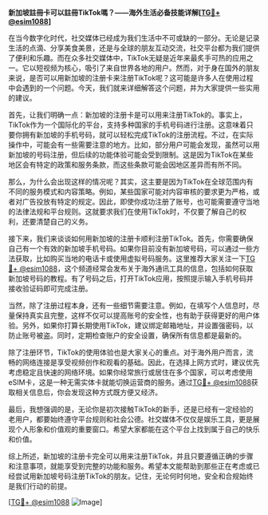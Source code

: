 **新加坡註冊卡可以註冊TikTok嗎？——海外生活必备技能详解[[TG💪+ @esim1088](https://t.me/s/esim1088)]**

在当今数字化时代，社交媒体已经成为我们生活中不可或缺的一部分。无论是记录生活的点滴、分享美食美景，还是与全球的朋友互动交流，社交平台都为我们提供了便利和乐趣。而在众多社交媒体中，TikTok无疑是近年来最炙手可热的应用之一。它以短视频为核心，吸引了来自世界各地的用户。然而，对于身在国外的朋友来说，是否可以用新加坡的注册卡来注册TikTok呢？这可能是许多人在使用过程中会遇到的一个问题。今天，我们就来详细解答这个问题，并为大家提供一些实用的建议。

首先，让我们明确一点：新加坡的注册卡是可以用来注册TikTok的。事实上，TikTok作为一个国际化的平台，支持多种国家的手机号码进行注册。这意味着只要你拥有新加坡的手机号码，就可以轻松完成TikTok的注册流程。不过，在实际操作中，可能会有一些需要注意的地方。比如，部分用户可能会发现，虽然可以用新加坡的号码注册，但后续的功能体验可能会受到限制。这是因为TikTok在某些地区会有特定的政策和服务条款，而这些条款可能会因地区差异而有所不同。

那么，为什么会出现这样的情况呢？其实，这主要是因为TikTok在全球范围内有不同的服务模式和内容策略。例如，某些国家可能对内容审核的要求更为严格，或者对广告投放有特定的规定。因此，即使你成功注册了账号，也可能需要遵守当地的法律法规和平台规则。这就要求我们在使用TikTok时，不仅要了解自己的权利，还要清楚自己的义务。

接下来，我们来谈谈如何用新加坡的注册卡顺利注册TikTok。首先，你需要确保自己有一个有效的新加坡手机号码。如果你目前没有新加坡号码，可以通过一些方法获取，比如购买当地的电话卡或使用虚拟号码服务。这里推荐大家关注一下[TG💪+ @esim1088](https://t.me/s/esim1088)，这个频道经常会发布关于海外通讯工具的信息，包括如何获取新加坡号码的教程。有了号码之后，打开TikTok应用，按照提示输入手机号码并接收验证码即可完成注册。

当然，除了注册过程本身，还有一些细节需要注意。例如，在填写个人信息时，尽量保持真实且完整，这样不仅可以提高账号的安全性，也有助于获得更好的用户体验。另外，如果你打算长期使用TikTok，建议绑定邮箱地址，并设置强密码，以防止账号被盗。同时，定期检查账户的安全设置，确保所有信息都是最新的。

除了注册环节，TikTok的使用体验也是大家关心的重点。对于海外用户而言，流畅的网络连接是享受视频创作和观看的基础。因此，在选择上网方式时，建议优先考虑稳定且快速的网络环境。如果你经常旅行或居住在多个国家，可以考虑使用eSIM卡，这是一种无需实体卡就能切换运营商的服务。通过[TG💪+ @esim1088](https://t.me/s/esim1088)获取相关信息后，你会发现这种方式既方便又经济。

最后，我想强调的是，无论你是初次接触TikTok的新手，还是已经有一定经验的老用户，都要始终遵守平台规则和社会公德。社交媒体不仅仅是娱乐工具，更是展现个人形象和价值观的重要窗口。希望大家都能在这个平台上找到属于自己的快乐和价值。

综上所述，新加坡的注册卡完全可以用来注册TikTok，并且只要遵循正确的步骤和注意事项，就能享受到完整的功能和服务。希望本文能帮助到那些正在考虑或已经尝试用新加坡号码注册TikTok的朋友。记住，无论何时何地，安全和合规始终是我们行动的前提。

[[TG💪+ @esim1088](https://t.me/s/esim1088) ![Image](https://i.postimg.cc/4NQfJmqS/Snipaste-2025-05-13-00-14-12.png)]